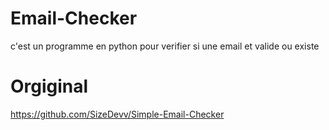 # Email-Checker
c'est un programme en python pour verifier si une email et valide ou existe
# Orgiginal
https://github.com/SizeDevv/Simple-Email-Checker
